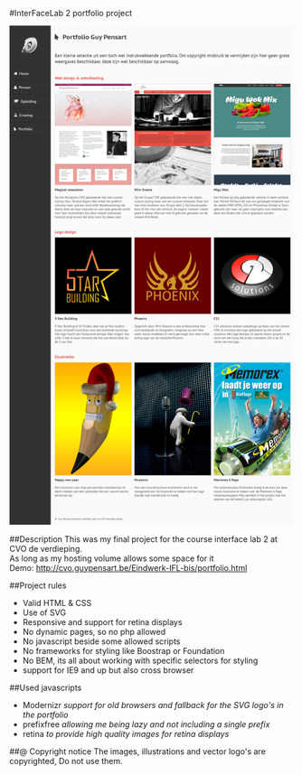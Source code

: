 #InterFaceLab 2 portfolio project

![alt text](cover.jpg "IFL2 pensart portfolio")

##Description
This was my final project for the course interface lab 2 at CVO de verdieping.  
As long as my hosting volume allows some space for it  
Demo: http://cvo.guypensart.be/Eindwerk-IFL-bis/portfolio.html

##Project rules
* Valid HTML & CSS
* Use of SVG
* Responsive and support for retina displays
* No dynamic pages, so no php allowed
* No javascript beside some allowed scripts
* No frameworks for styling like Boostrap or Foundation
* No BEM, its all about working with specific selectors for styling
* support for IE9 and up but also cross browser

##Used javascripts
* Modernizr _support for old browsers and fallback for the SVG logo's in the portfolio_
* prefixfree _allowing me being lazy and not including a single prefix_
* retina _to provide high quality images for retina displays_

##@ Copyright notice
The images, illustrations and vector logo's are copyrighted, Do not use them.